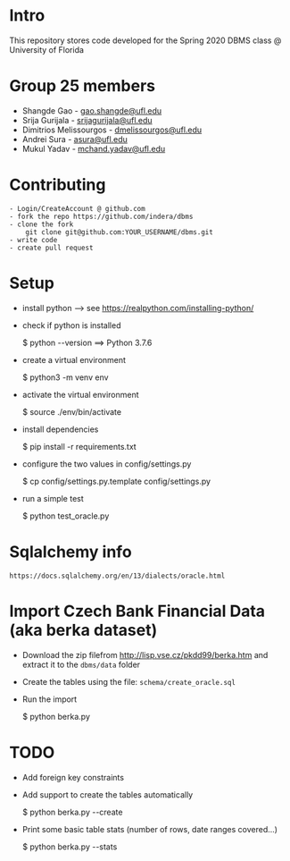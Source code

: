 # Intro

This repository stores code developed for the Spring 2020 DBMS class @ University of Florida

# Group 25 members

- Shangde Gao - gao.shangde@ufl.edu
- Srija Gurijala - srijagurijala@ufl.edu
- Dimitrios Melissourgos - dmelissourgos@ufl.edu
- Andrei Sura - asura@ufl.edu
- Mukul Yadav - mchand.yadav@ufl.edu


# Contributing

    - Login/CreateAccount @ github.com
    - fork the repo https://github.com/indera/dbms
    - clone the fork
        git clone git@github.com:YOUR_USERNAME/dbms.git
    - write code
    - create pull request


# Setup

- install python --> see https://realpython.com/installing-python/

- check if python is installed

    $ python --version
        ==> Python 3.7.6

- create a virtual environment

    $ python3 -m venv env

- activate the virtual environment

    $ source ./env/bin/activate

- install dependencies

    $ pip install -r requirements.txt

- configure the two values in config/settings.py

    $ cp config/settings.py.template config/settings.py

- run a simple test

    $ python test_oracle.py


# Sqlalchemy info

    https://docs.sqlalchemy.org/en/13/dialects/oracle.html


# Import Czech Bank Financial Data (aka berka dataset)

- Download the zip filefrom http://lisp.vse.cz/pkdd99/berka.htm and extract it to the `dbms/data` folder

- Create the tables using the file: `schema/create_oracle.sql`

- Run the import

    $ python berka.py


# TODO

- Add foreign key constraints

- Add support to create the tables automatically

    $ python berka.py --create


- Print some basic table stats (number of rows, date ranges covered...)

    $ python berka.py --stats 


